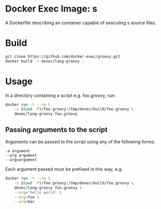 # Docker Exec Image: s

A Dockerfile describing an container capable of executing s source files.

# Build

```sh
git clone https://github.com/docker-exec/groovy.git
docker build -t dexec/lang-groovy .
```

# Usage

In a directory containing a script e.g. foo.groovy, run:

```sh
docker run -t --rm \
    -v $(pwd -P)/foo.groovy:/tmp/dexec/build/foo.groovy \
    dexec/lang-groovy foo.groovy
```

## Passing arguments to the script

Arguments can be passed to the script using any of the following forms:

```
-a argument
--arg argument
--arg=argument
```

Each argument passed must be prefixed in this way, e.g.

```sh
docker run -t --rm \
    -v $(pwd -P)/foo.groovy:/tmp/dexec/build/foo.groovy \
    dexec/lang-groovy foo.groovy \
    --arg='hello world' \
    --arg=foo \
    --arg=bar
```
